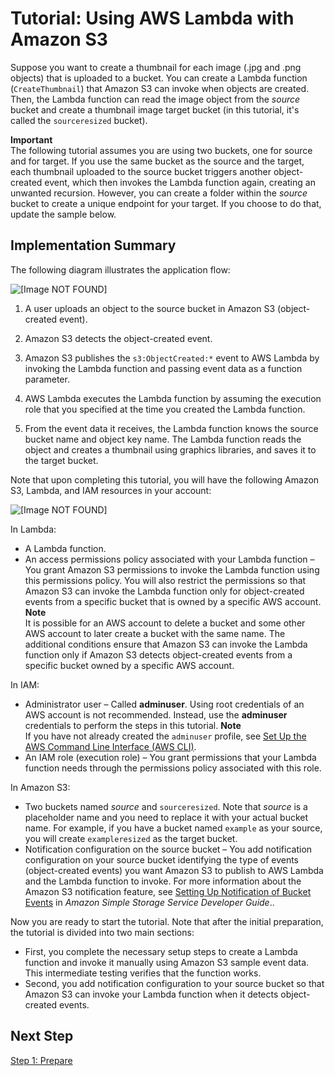 # Tutorial: Using AWS Lambda with Amazon S3<a name="with-s3-example"></a>

Suppose you want to create a thumbnail for each image \(\.jpg and \.png objects\) that is uploaded to a bucket\. You can create a Lambda function \(`CreateThumbnail`\) that Amazon S3 can invoke when objects are created\. Then, the Lambda function can read the image object from the *source* bucket and create a thumbnail image target bucket \(in this tutorial, it's called the `sourceresized` bucket\)\.

**Important**  
The following tutorial assumes you are using two buckets, one for source and for target\. If you use the same bucket as the source and the target, each thumbnail uploaded to the source bucket triggers another object\-created event, which then invokes the Lambda function again, creating an unwanted recursion\. However, you can create a folder within the *source* bucket to create a unique endpoint for your target\. If you choose to do that, update the sample below\. 

## Implementation Summary<a name="with-s3-example-impl-summary"></a>

The following diagram illustrates the application flow:

![\[Image NOT FOUND\]](http://docs.aws.amazon.com/lambda/latest/dg/images/s3-admin-iser-walkthrough-20.png)

1. A user uploads an object to the source bucket in Amazon S3 \(object\-created event\)\.

1. Amazon S3 detects the object\-created event\.

1. Amazon S3 publishes the `s3:ObjectCreated:*` event to AWS Lambda by invoking the Lambda function and passing event data as a function parameter\. 

1. AWS Lambda executes the Lambda function by assuming the execution role that you specified at the time you created the Lambda function\.

1. From the event data it receives, the Lambda function knows the source bucket name and object key name\. The Lambda function reads the object and creates a thumbnail using graphics libraries, and saves it to the target bucket\.

Note that upon completing this tutorial, you will have the following Amazon S3, Lambda, and IAM resources in your account: 

![\[Image NOT FOUND\]](http://docs.aws.amazon.com/lambda/latest/dg/images/s3-admin-iser-walkthrough-10.png)

In Lambda:
+ A Lambda function\.
+ An access permissions policy associated with your Lambda function – You grant Amazon S3 permissions to invoke the Lambda function using this permissions policy\. You will also restrict the permissions so that Amazon S3 can invoke the Lambda function only for object\-created events from a specific bucket that is owned by a specific AWS account\. 
**Note**  
It is possible for an AWS account to delete a bucket and some other AWS account to later create a bucket with the same name\. The additional conditions ensure that Amazon S3 can invoke the Lambda function only if Amazon S3 detects object\-created events from a specific bucket owned by a specific AWS account\. 

In IAM:
+ Administrator user – Called **adminuser**\. Using root credentials of an AWS account is not recommended\. Instead, use the **adminuser** credentials to perform the steps in this tutorial\. 
**Note**  
If you have not already created the `adminuser` profile, see [Set Up the AWS Command Line Interface \(AWS CLI\)](setup-awscli.md)\.
+ An IAM role \(execution role\) – You grant permissions that your Lambda function needs through the permissions policy associated with this role\. 

In Amazon S3:
+ Two buckets named *source* and `sourceresized`\. Note that *source* is a placeholder name and you need to replace it with your actual bucket name\. For example, if you have a bucket named `example` as your source, you will create `exampleresized` as the target bucket\.
+ Notification configuration on the source bucket – You add notification configuration on your source bucket identifying the type of events \(object\-created events\) you want Amazon S3 to publish to AWS Lambda and the Lambda function to invoke\. For more information about the Amazon S3 notification feature, see [Setting Up Notification of Bucket Events](http://docs.aws.amazon.com/AmazonS3/latest/dev/NotificationHowTo.html) in *Amazon Simple Storage Service Developer Guide*\.\.

Now you are ready to start the tutorial\. Note that after the initial preparation, the tutorial is divided into two main sections:
+ First, you complete the necessary setup steps to create a Lambda function and invoke it manually using Amazon S3 sample event data\. This intermediate testing verifies that the function works\.
+ Second, you add notification configuration to your source bucket so that Amazon S3 can invoke your Lambda function when it detects object\-created events\. 

## Next Step<a name="with-s3-example-impl-summary-next-step"></a>

[Step 1: Prepare](with-s3-example-prepare.md)